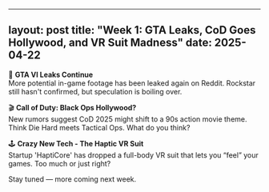 
---
layout: post
title: "Week 1: GTA Leaks, CoD Goes Hollywood, and VR Suit Madness"
date: 2025-04-22
---

🚨 **GTA VI Leaks Continue**  
More potential in-game footage has been leaked again on Reddit. Rockstar still hasn't confirmed, but speculation is boiling over.

🎬 **Call of Duty: Black Ops Hollywood?**  
New rumors suggest CoD 2025 might shift to a 90s action movie theme. Think Die Hard meets Tactical Ops. What do you think?

🕹️ **Crazy New Tech - The Haptic VR Suit**  
Startup 'HaptiCore' has dropped a full-body VR suit that lets you “feel” your games. Too much or just right?

Stay tuned — more coming next week.

